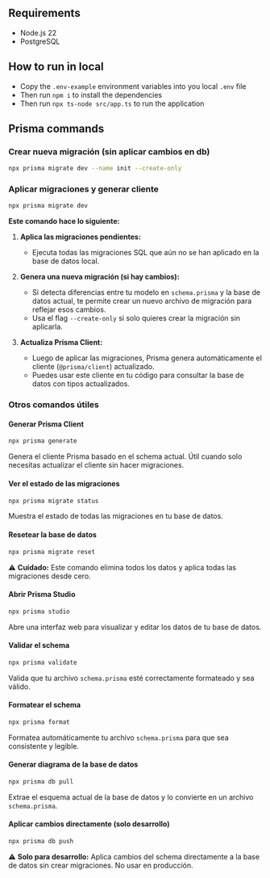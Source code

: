 ## Requirements

- Node.js 22
- PostgreSQL

## How to run in local

- Copy the `.env-example` environment variables into you local `.env` file
- Then run `npm i` to install the dependencies
- Then run `npx ts-node src/app.ts` to run the application

## Prisma commands

### Crear nueva migración (sin aplicar cambios en db)
```bash
npx prisma migrate dev --name init --create-only
```

### Aplicar migraciones y generar cliente
```bash
npx prisma migrate dev
```

**Este comando hace lo siguiente:**

1. **Aplica las migraciones pendientes:**
   - Ejecuta todas las migraciones SQL que aún no se han aplicado en la base de datos local.

2. **Genera una nueva migración (si hay cambios):**
   - Si detecta diferencias entre tu modelo en `schema.prisma` y la base de datos actual, te permite crear un nuevo archivo de migración para reflejar esos cambios.
   - Usa el flag `--create-only` si solo quieres crear la migración sin aplicarla.

3. **Actualiza Prisma Client:**
   - Luego de aplicar las migraciones, Prisma genera automáticamente el cliente (`@prisma/client`) actualizado.
   - Puedes usar este cliente en tu código para consultar la base de datos con tipos actualizados.

### Otros comandos útiles

#### Generar Prisma Client
```bash
npx prisma generate
```
Genera el cliente Prisma basado en el schema actual. Útil cuando solo necesitas actualizar el cliente sin hacer migraciones.

#### Ver el estado de las migraciones
```bash
npx prisma migrate status
```
Muestra el estado de todas las migraciones en tu base de datos.

#### Resetear la base de datos
```bash
npx prisma migrate reset
```
⚠️ **Cuidado:** Este comando elimina todos los datos y aplica todas las migraciones desde cero.

#### Abrir Prisma Studio
```bash
npx prisma studio
```
Abre una interfaz web para visualizar y editar los datos de tu base de datos.

#### Validar el schema
```bash
npx prisma validate
```
Valida que tu archivo `schema.prisma` esté correctamente formateado y sea válido.

#### Formatear el schema
```bash
npx prisma format
```
Formatea automáticamente tu archivo `schema.prisma` para que sea consistente y legible.

#### Generar diagrama de la base de datos
```bash
npx prisma db pull
```
Extrae el esquema actual de la base de datos y lo convierte en un archivo `schema.prisma`.

#### Aplicar cambios directamente (solo desarrollo)
```bash
npx prisma db push
```
⚠️ **Solo para desarrollo:** Aplica cambios del schema directamente a la base de datos sin crear migraciones. No usar en producción.

